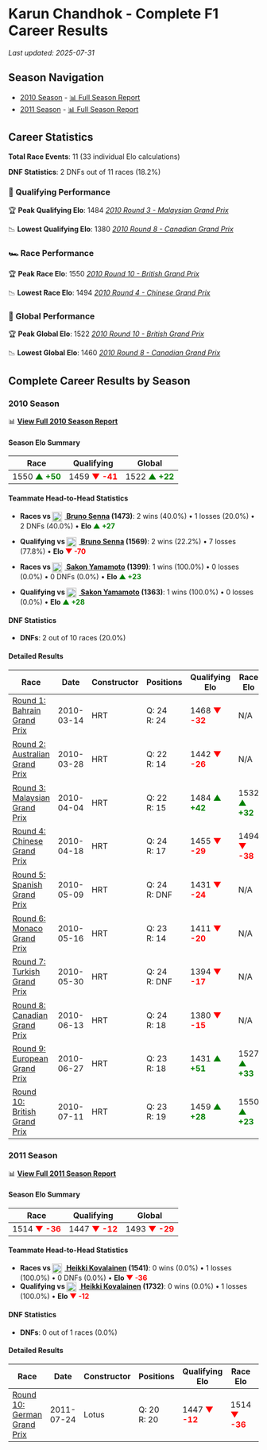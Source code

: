 # Karun Chandhok - Complete F1 Career Results

*Last updated: 2025-07-31*

## Season Navigation

- [2010 Season](#2010-season) - [📊 Full Season Report](../seasons/2010-season-report)
- [2011 Season](#2011-season) - [📊 Full Season Report](../seasons/2011-season-report)

## Career Statistics

**Total Race Events**: 11 (33 individual Elo calculations)

**DNF Statistics**: 2 DNFs out of 11 races (18.2%)

### 🏁 Qualifying Performance

🏆 **Peak Qualifying Elo**: 1484
   *[2010 Round 3 - Malaysian Grand Prix](../seasons/2010-season-report#round-3-malaysian-grand-prix)*

📉 **Lowest Qualifying Elo**: 1380
   *[2010 Round 8 - Canadian Grand Prix](../seasons/2010-season-report#round-8-canadian-grand-prix)*

### 🏎️ Race Performance

🏆 **Peak Race Elo**: 1550
   *[2010 Round 10 - British Grand Prix](../seasons/2010-season-report#round-10-british-grand-prix)*

📉 **Lowest Race Elo**: 1494
   *[2010 Round 4 - Chinese Grand Prix](../seasons/2010-season-report#round-4-chinese-grand-prix)*

### 🌟 Global Performance

🏆 **Peak Global Elo**: 1522
   *[2010 Round 10 - British Grand Prix](../seasons/2010-season-report#round-10-british-grand-prix)*

📉 **Lowest Global Elo**: 1460
   *[2010 Round 8 - Canadian Grand Prix](../seasons/2010-season-report#round-8-canadian-grand-prix)*


## Complete Career Results by Season

### 2010 Season

📊 **[View Full 2010 Season Report](../seasons/2010-season-report)**

#### Season Elo Summary

| Race | Qualifying | Global |
|------|------------|--------|
| 1550 **<span style="color: green;">▲ +50</span>** | 1459 **<span style="color: red;">▼ -41</span>** | 1522 **<span style="color: green;">▲ +22</span>** |

#### Teammate Head-to-Head Statistics

- **Races vs [<img src="https://upload.wikimedia.org/wikipedia/commons/0/05/Flag_of_Brazil.svg" alt="Brazil" width="20" height="auto" style="vertical-align: middle; margin-right: 5px;" onerror="this.outerHTML='🇧🇷'; this.style.marginRight='5px';"/> Bruno Senna](bruno-senna) (1473)**: 2 wins (40.0%) • 1 losses (20.0%) • 2 DNFs (40.0%) • **Elo **<span style="color: green;">▲ +27</span>****
- **Qualifying vs [<img src="https://upload.wikimedia.org/wikipedia/commons/0/05/Flag_of_Brazil.svg" alt="Brazil" width="20" height="auto" style="vertical-align: middle; margin-right: 5px;" onerror="this.outerHTML='🇧🇷'; this.style.marginRight='5px';"/> Bruno Senna](bruno-senna) (1569)**: 2 wins (22.2%) • 7 losses (77.8%) • **Elo **<span style="color: red;">▼ -70</span>****

- **Races vs [<img src="https://upload.wikimedia.org/wikipedia/commons/9/9e/Flag_of_Japan.svg" alt="Japan" width="20" height="auto" style="vertical-align: middle; margin-right: 5px;" onerror="this.outerHTML='🇯🇵'; this.style.marginRight='5px';"/> Sakon Yamamoto](sakon-yamamoto) (1399)**: 1 wins (100.0%) • 0 losses (0.0%) • 0 DNFs (0.0%) • **Elo **<span style="color: green;">▲ +23</span>****
- **Qualifying vs [<img src="https://upload.wikimedia.org/wikipedia/commons/9/9e/Flag_of_Japan.svg" alt="Japan" width="20" height="auto" style="vertical-align: middle; margin-right: 5px;" onerror="this.outerHTML='🇯🇵'; this.style.marginRight='5px';"/> Sakon Yamamoto](sakon-yamamoto) (1363)**: 1 wins (100.0%) • 0 losses (0.0%) • **Elo **<span style="color: green;">▲ +28</span>****


#### DNF Statistics

- **DNFs**: 2 out of 10 races (20.0%)

#### Detailed Results

| Race | Date | Constructor | Positions | Qualifying Elo | Race Elo | Global Elo | Teammate |
|------|------|-------------|-----------|----------------|----------|------------|----------|
| [Round 1: Bahrain Grand Prix](../seasons/2010-season-report#round-1-bahrain-grand-prix) | 2010-03-14 | HRT | Q: 24<br/>R: 24 | 1468 **<span style="color: red;">▼ -32</span>** | N/A | 1490 **<span style="color: red;">▼ -10</span>** | [<img src="https://upload.wikimedia.org/wikipedia/commons/0/05/Flag_of_Brazil.svg" alt="Brazil" width="20" height="auto" style="vertical-align: middle; margin-right: 5px;" onerror="this.outerHTML='🇧🇷'; this.style.marginRight='5px';"/> Bruno Senna](bruno-senna)<br/>Q: 23<br/>R: DNF |
| [Round 2: Australian Grand Prix](../seasons/2010-season-report#round-2-australian-grand-prix) | 2010-03-28 | HRT | Q: 22<br/>R: 14 | 1442 **<span style="color: red;">▼ -26</span>** | N/A | 1483 **<span style="color: red;">▼ -8</span>** | [<img src="https://upload.wikimedia.org/wikipedia/commons/0/05/Flag_of_Brazil.svg" alt="Brazil" width="20" height="auto" style="vertical-align: middle; margin-right: 5px;" onerror="this.outerHTML='🇧🇷'; this.style.marginRight='5px';"/> Bruno Senna](bruno-senna)<br/>Q: 21<br/>R: DNF |
| [Round 3: Malaysian Grand Prix](../seasons/2010-season-report#round-3-malaysian-grand-prix) | 2010-04-04 | HRT | Q: 22<br/>R: 15 | 1484 **<span style="color: green;">▲ +42</span>** | 1532 **<span style="color: green;">▲ +32</span>** | 1518 **<span style="color: green;">▲ +35</span>** | [<img src="https://upload.wikimedia.org/wikipedia/commons/0/05/Flag_of_Brazil.svg" alt="Brazil" width="20" height="auto" style="vertical-align: middle; margin-right: 5px;" onerror="this.outerHTML='🇧🇷'; this.style.marginRight='5px';"/> Bruno Senna](bruno-senna)<br/>Q: 23<br/>R: 16 |
| [Round 4: Chinese Grand Prix](../seasons/2010-season-report#round-4-chinese-grand-prix) | 2010-04-18 | HRT | Q: 24<br/>R: 17 | 1455 **<span style="color: red;">▼ -29</span>** | 1494 **<span style="color: red;">▼ -38</span>** | 1482 **<span style="color: red;">▼ -35</span>** | [<img src="https://upload.wikimedia.org/wikipedia/commons/0/05/Flag_of_Brazil.svg" alt="Brazil" width="20" height="auto" style="vertical-align: middle; margin-right: 5px;" onerror="this.outerHTML='🇧🇷'; this.style.marginRight='5px';"/> Bruno Senna](bruno-senna)<br/>Q: 23<br/>R: 16 |
| [Round 5: Spanish Grand Prix](../seasons/2010-season-report#round-5-spanish-grand-prix) | 2010-05-09 | HRT | Q: 24<br/>R: DNF | 1431 **<span style="color: red;">▼ -24</span>** | N/A | 1475 **<span style="color: red;">▼ -7</span>** | [<img src="https://upload.wikimedia.org/wikipedia/commons/0/05/Flag_of_Brazil.svg" alt="Brazil" width="20" height="auto" style="vertical-align: middle; margin-right: 5px;" onerror="this.outerHTML='🇧🇷'; this.style.marginRight='5px';"/> Bruno Senna](bruno-senna)<br/>Q: 21<br/>R: 23 |
| [Round 6: Monaco Grand Prix](../seasons/2010-season-report#round-6-monaco-grand-prix) | 2010-05-16 | HRT | Q: 23<br/>R: 14 | 1411 **<span style="color: red;">▼ -20</span>** | N/A | 1469 **<span style="color: red;">▼ -6</span>** | [<img src="https://upload.wikimedia.org/wikipedia/commons/0/05/Flag_of_Brazil.svg" alt="Brazil" width="20" height="auto" style="vertical-align: middle; margin-right: 5px;" onerror="this.outerHTML='🇧🇷'; this.style.marginRight='5px';"/> Bruno Senna](bruno-senna)<br/>Q: 22<br/>R: DNF |
| [Round 7: Turkish Grand Prix](../seasons/2010-season-report#round-7-turkish-grand-prix) | 2010-05-30 | HRT | Q: 24<br/>R: DNF | 1394 **<span style="color: red;">▼ -17</span>** | N/A | 1464 **<span style="color: red;">▼ -5</span>** | [<img src="https://upload.wikimedia.org/wikipedia/commons/0/05/Flag_of_Brazil.svg" alt="Brazil" width="20" height="auto" style="vertical-align: middle; margin-right: 5px;" onerror="this.outerHTML='🇧🇷'; this.style.marginRight='5px';"/> Bruno Senna](bruno-senna)<br/>Q: 22<br/>R: DNF |
| [Round 8: Canadian Grand Prix](../seasons/2010-season-report#round-8-canadian-grand-prix) | 2010-06-13 | HRT | Q: 24<br/>R: 18 | 1380 **<span style="color: red;">▼ -15</span>** | N/A | 1460 **<span style="color: red;">▼ -4</span>** | [<img src="https://upload.wikimedia.org/wikipedia/commons/0/05/Flag_of_Brazil.svg" alt="Brazil" width="20" height="auto" style="vertical-align: middle; margin-right: 5px;" onerror="this.outerHTML='🇧🇷'; this.style.marginRight='5px';"/> Bruno Senna](bruno-senna)<br/>Q: 22<br/>R: DNF |
| [Round 9: European Grand Prix](../seasons/2010-season-report#round-9-european-grand-prix) | 2010-06-27 | HRT | Q: 23<br/>R: 18 | 1431 **<span style="color: green;">▲ +51</span>** | 1527 **<span style="color: green;">▲ +33</span>** | 1498 **<span style="color: green;">▲ +38</span>** | [<img src="https://upload.wikimedia.org/wikipedia/commons/0/05/Flag_of_Brazil.svg" alt="Brazil" width="20" height="auto" style="vertical-align: middle; margin-right: 5px;" onerror="this.outerHTML='🇧🇷'; this.style.marginRight='5px';"/> Bruno Senna](bruno-senna)<br/>Q: 24<br/>R: 20 |
| [Round 10: British Grand Prix](../seasons/2010-season-report#round-10-british-grand-prix) | 2010-07-11 | HRT | Q: 23<br/>R: 19 | 1459 **<span style="color: green;">▲ +28</span>** | 1550 **<span style="color: green;">▲ +23</span>** | 1522 **<span style="color: green;">▲ +25</span>** | [<img src="https://upload.wikimedia.org/wikipedia/commons/9/9e/Flag_of_Japan.svg" alt="Japan" width="20" height="auto" style="vertical-align: middle; margin-right: 5px;" onerror="this.outerHTML='🇯🇵'; this.style.marginRight='5px';"/> Sakon Yamamoto](sakon-yamamoto)<br/>Q: 24<br/>R: 20 |

### 2011 Season

📊 **[View Full 2011 Season Report](../seasons/2011-season-report)**

#### Season Elo Summary

| Race | Qualifying | Global |
|------|------------|--------|
| 1514 **<span style="color: red;">▼ -36</span>** | 1447 **<span style="color: red;">▼ -12</span>** | 1493 **<span style="color: red;">▼ -29</span>** |

#### Teammate Head-to-Head Statistics

- **Races vs [<img src="https://upload.wikimedia.org/wikipedia/commons/b/bc/Flag_of_Finland.svg" alt="Finland" width="20" height="auto" style="vertical-align: middle; margin-right: 5px;" onerror="this.outerHTML='🇫🇮'; this.style.marginRight='5px';"/> Heikki Kovalainen](heikki-kovalainen) (1541)**: 0 wins (0.0%) • 1 losses (100.0%) • 0 DNFs (0.0%) • **Elo **<span style="color: red;">▼ -36</span>****
- **Qualifying vs [<img src="https://upload.wikimedia.org/wikipedia/commons/b/bc/Flag_of_Finland.svg" alt="Finland" width="20" height="auto" style="vertical-align: middle; margin-right: 5px;" onerror="this.outerHTML='🇫🇮'; this.style.marginRight='5px';"/> Heikki Kovalainen](heikki-kovalainen) (1732)**: 0 wins (0.0%) • 1 losses (100.0%) • **Elo **<span style="color: red;">▼ -12</span>****


#### DNF Statistics

- **DNFs**: 0 out of 1 races (0.0%)

#### Detailed Results

| Race | Date | Constructor | Positions | Qualifying Elo | Race Elo | Global Elo | Teammate |
|------|------|-------------|-----------|----------------|----------|------------|----------|
| [Round 10: German Grand Prix](../seasons/2011-season-report#round-10-german-grand-prix) | 2011-07-24 | Lotus | Q: 20<br/>R: 20 | 1447 **<span style="color: red;">▼ -12</span>** | 1514 **<span style="color: red;">▼ -36</span>** | 1493 **<span style="color: red;">▼ -29</span>** | [<img src="https://upload.wikimedia.org/wikipedia/commons/b/bc/Flag_of_Finland.svg" alt="Finland" width="20" height="auto" style="vertical-align: middle; margin-right: 5px;" onerror="this.outerHTML='🇫🇮'; this.style.marginRight='5px';"/> Heikki Kovalainen](heikki-kovalainen)<br/>Q: 18<br/>R: 16 |

